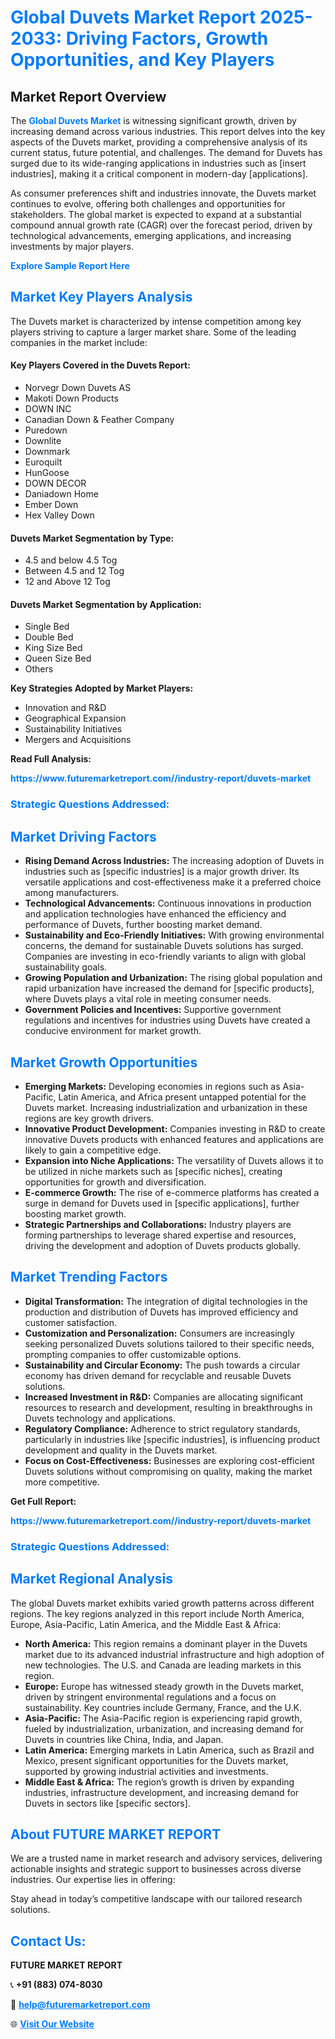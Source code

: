<h1 style="color: #007BFF;">Global Duvets Market Report 2025-2033: Driving Factors, Growth Opportunities, and Key Players</h1>

<section id="overview">
<h2>Market Report Overview</h2>
<p>The <a href="https://www.futuremarketreport.com//industry-report/duvets-market" style="color: #007BFF; text-decoration: none;"><strong>Global Duvets Market</strong></a> is witnessing significant growth, driven by increasing demand across various industries. This report delves into the key aspects of the Duvets market, providing a comprehensive analysis of its current status, future potential, and challenges. The demand for Duvets has surged due to its wide-ranging applications in industries such as [insert industries], making it a critical component in modern-day [applications].</p>
<p>As consumer preferences shift and industries innovate, the Duvets market continues to evolve, offering both challenges and opportunities for stakeholders. The global market is expected to expand at a substantial compound annual growth rate (CAGR) over the forecast period, driven by technological advancements, emerging applications, and increasing investments by major players.</p>
</section>

<section id="overview">
<p><a href="https://www.futuremarketreport.com//request-sample/reportId=61072" style="color: #007BFF; text-decoration: none;"><strong>Explore Sample Report Here</strong></a></p>
</section>

<section id="key-players">
<h2 style="color: #007BFF;">Market Key Players Analysis</h2>
<p>The Duvets market is characterized by intense competition among key players striving to capture a larger market share. Some of the leading companies in the market include:</p>
<h4>Key Players Covered in the Duvets Report:</h4>
<ul><li>Norvegr Down Duvets AS</li><li>Makoti Down Products</li><li>DOWN INC</li><li>Canadian Down &amp; Feather Company</li><li>Puredown</li><li>Downlite</li><li>Downmark</li><li>Euroquilt</li><li>HunGoose</li><li>DOWN DECOR</li><li>Daniadown Home</li><li>Ember Down</li><li>Hex Valley Down</li></ul>
<h4>Duvets Market Segmentation by Type:</h4>
<ul><li>4.5 and below 4.5 Tog</li><li>Between 4.5 and 12 Tog</li><li>12 and Above 12 Tog</li></ul>

<h4>Duvets Market Segmentation by Application:</h4>
<ul><li>Single Bed</li><li>Double Bed</li><li>King Size Bed</li><li>Queen Size Bed</li><li>Others</li></ul>
<p><strong>Key Strategies Adopted by Market Players:</strong></p>
<ul>
<li>Innovation and R&D</li>
<li>Geographical Expansion</li>
<li>Sustainability Initiatives</li>
<li>Mergers and Acquisitions</li>
</ul>
</section>

<section>
<p><strong>Read Full Analysis: </strong></p><a href="https://www.futuremarketreport.com//industry-report/duvets-market" style="color: #007BFF; text-decoration: none;"><strong>https://www.futuremarketreport.com//industry-report/duvets-market</strong></a>
<h3 style="color: #007BFF;">Strategic Questions Addressed:</h3>
</section>

<section id="driving-factors">
<h2 style="color: #007BFF;">Market Driving Factors</h2>
<ul>
<li><strong>Rising Demand Across Industries:</strong> The increasing adoption of Duvets in industries such as [specific industries] is a major growth driver. Its versatile applications and cost-effectiveness make it a preferred choice among manufacturers.</li>
<li><strong>Technological Advancements:</strong> Continuous innovations in production and application technologies have enhanced the efficiency and performance of Duvets, further boosting market demand.</li>
<li><strong>Sustainability and Eco-Friendly Initiatives:</strong> With growing environmental concerns, the demand for sustainable Duvets solutions has surged. Companies are investing in eco-friendly variants to align with global sustainability goals.</li>
<li><strong>Growing Population and Urbanization:</strong> The rising global population and rapid urbanization have increased the demand for [specific products], where Duvets plays a vital role in meeting consumer needs.</li>
<li><strong>Government Policies and Incentives:</strong> Supportive government regulations and incentives for industries using Duvets have created a conducive environment for market growth.</li>
</ul>
</section>

<section id="growth-opportunities">
<h2 style="color: #007BFF;">Market Growth Opportunities</h2>
<ul>
<li><strong>Emerging Markets:</strong> Developing economies in regions such as Asia-Pacific, Latin America, and Africa present untapped potential for the Duvets market. Increasing industrialization and urbanization in these regions are key growth drivers.</li>
<li><strong>Innovative Product Development:</strong> Companies investing in R&D to create innovative Duvets products with enhanced features and applications are likely to gain a competitive edge.</li>
<li><strong>Expansion into Niche Applications:</strong> The versatility of Duvets allows it to be utilized in niche markets such as [specific niches], creating opportunities for growth and diversification.</li>
<li><strong>E-commerce Growth:</strong> The rise of e-commerce platforms has created a surge in demand for Duvets used in [specific applications], further boosting market growth.</li>
<li><strong>Strategic Partnerships and Collaborations:</strong> Industry players are forming partnerships to leverage shared expertise and resources, driving the development and adoption of Duvets products globally.</li>
</ul>
</section>

<section id="trending-factors">
<h2 style="color: #007BFF;">Market Trending Factors</h2>
<ul>
<li><strong>Digital Transformation:</strong> The integration of digital technologies in the production and distribution of Duvets has improved efficiency and customer satisfaction.</li>
<li><strong>Customization and Personalization:</strong> Consumers are increasingly seeking personalized Duvets solutions tailored to their specific needs, prompting companies to offer customizable options.</li>
<li><strong>Sustainability and Circular Economy:</strong> The push towards a circular economy has driven demand for recyclable and reusable Duvets solutions.</li>
<li><strong>Increased Investment in R&D:</strong> Companies are allocating significant resources to research and development, resulting in breakthroughs in Duvets technology and applications.</li>
<li><strong>Regulatory Compliance:</strong> Adherence to strict regulatory standards, particularly in industries like [specific industries], is influencing product development and quality in the Duvets market.</li>
<li><strong>Focus on Cost-Effectiveness:</strong> Businesses are exploring cost-efficient Duvets solutions without compromising on quality, making the market more competitive.</li>
</ul>
</section>

<section>
<p><strong>Get Full Report: </strong></p><a href="https://www.futuremarketreport.com//industry-report/duvets-market" style="color: #007BFF; text-decoration: none;"><strong>https://www.futuremarketreport.com//industry-report/duvets-market</strong></a>
<h3 style="color: #007BFF;">Strategic Questions Addressed:</h3>
</section>


<section id="regional-analysis">
<h2 style="color: #007BFF;">Market Regional Analysis</h2>
<p>The global Duvets market exhibits varied growth patterns across different regions. The key regions analyzed in this report include North America, Europe, Asia-Pacific, Latin America, and the Middle East & Africa:</p>
<ul>
<li><strong>North America:</strong> This region remains a dominant player in the Duvets market due to its advanced industrial infrastructure and high adoption of new technologies. The U.S. and Canada are leading markets in this region.</li>
<li><strong>Europe:</strong> Europe has witnessed steady growth in the Duvets market, driven by stringent environmental regulations and a focus on sustainability. Key countries include Germany, France, and the U.K.</li>
<li><strong>Asia-Pacific:</strong> The Asia-Pacific region is experiencing rapid growth, fueled by industrialization, urbanization, and increasing demand for Duvets in countries like China, India, and Japan.</li>
<li><strong>Latin America:</strong> Emerging markets in Latin America, such as Brazil and Mexico, present significant opportunities for the Duvets market, supported by growing industrial activities and investments.</li>
<li><strong>Middle East & Africa:</strong> The region’s growth is driven by expanding industries, infrastructure development, and increasing demand for Duvets in sectors like [specific sectors].</li>
</ul>
</section>

<footer>
<h2 style="color: #007BFF;">About FUTURE MARKET REPORT</h2>
<p>We are a trusted name in market research and advisory services, delivering actionable insights and strategic support to businesses across diverse industries. Our expertise lies in offering:</p>

<p>Stay ahead in today’s competitive landscape with our tailored research solutions.</p>

<h2 style="color: #007BFF;">Contact Us:</h2>
<p><strong>FUTURE MARKET REPORT</strong></p>
<p>📞 <strong>+91 (883) 074-8030</strong></p>
<p>📧 <strong><a href="mailto:help@futuremarketreport.com" style="color: #007BFF;">help@futuremarketreport.com</a></strong></p>
<p>🌐 <strong><a href="https://www.futuremarketreport.com/" style="color: #007BFF;">Visit Our Website</a></strong></p>
</footer>
